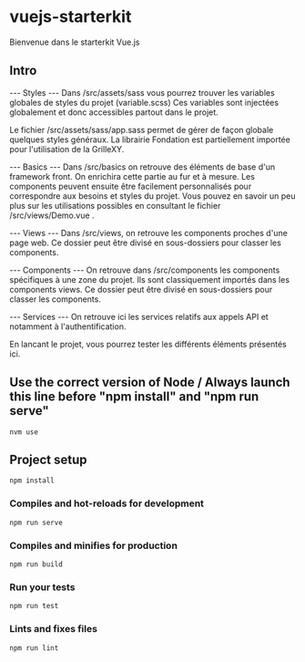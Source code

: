 # vuejs-starterkit

Bienvenue dans le starterkit Vue.js

## Intro
--- Styles ---
Dans /src/assets/sass vous pourrez trouver les variables globales de styles du projet (variable.scss)
Ces variables sont injectées globalement et donc accessibles partout dans le projet.

Le fichier /src/assets/sass/app.sass permet de gérer de façon globale quelques styles généraux.
La librairie Fondation est partiellement importée pour l'utilisation de la GrilleXY.

--- Basics ---
Dans /src/basics on retrouve des éléments de base d'un framework front.
On enrichira cette partie au fur et à mesure.
Les components peuvent ensuite être facilement personnalisés pour correspondre aux besoins et styles du projet.
Vous pouvez en savoir un peu plus sur les utilisations possibles en consultant le fichier /src/views/Demo.vue .

--- Views ---
Dans /src/views, on retrouve les components proches d'une page web.
Ce dossier peut être divisé en sous-dossiers pour classer les components.

--- Components ---
On retrouve dans /src/components les components spécifiques à une zone du projet.
Ils sont classiquement importés dans les components views.
Ce dossier peut être divisé en sous-dossiers pour classer les components.

--- Services ---
On retrouve ici les services relatifs aux appels API et notamment à l'authentification.

En lancant le projet, vous pourrez tester les différents éléments présentés ici.

## Use the correct version of Node / Always launch this line before "npm install" and "npm run serve"
```
nvm use
```

## Project setup
```
npm install
```

### Compiles and hot-reloads for development
```
npm run serve
```

### Compiles and minifies for production
```
npm run build
```

### Run your tests
```
npm run test
```

### Lints and fixes files
```
npm run lint
```

